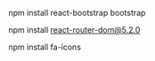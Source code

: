 npm install react-bootstrap bootstrap

npm install react-router-dom@5.2.0   

npm install fa-icons      